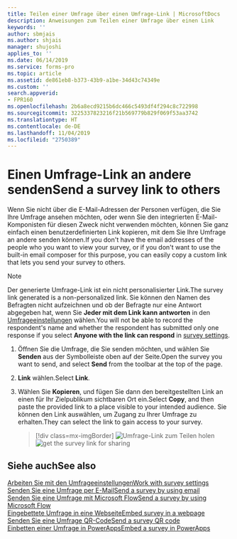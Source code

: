 ```yaml
---
title: Teilen einer Umfrage über einen Umfrage-Link | MicrosoftDocs
description: Anweisungen zum Teilen einer Umfrage über einen Link
keywords: ''
author: sbmjais
ms.author: shjais
manager: shujoshi
applies_to: ''
ms.date: 06/14/2019
ms.service: forms-pro
ms.topic: article
ms.assetid: de861eb8-b373-43b9-a1be-34d43c74349e
ms.custom: ''
search.appverid:
- FPR160
ms.openlocfilehash: 2b6a8ecd9215b6dc466c5493df4f294c8c722998
ms.sourcegitcommit: 3225337823216f21b569779b829f069f53aa3742
ms.translationtype: HT
ms.contentlocale: de-DE
ms.lasthandoff: 11/04/2019
ms.locfileid: "2750389"
---
```

# <a name="send-a-survey-link-to-others"></a><span data-ttu-id="414dd-103">Einen Umfrage-Link an andere senden</span><span class="sxs-lookup"><span data-stu-id="414dd-103">Send a survey link to others</span></span>

<span data-ttu-id="414dd-104">Wenn Sie nicht über die E-Mail-Adressen der Personen verfügen, die Sie Ihre Umfrage ansehen möchten, oder wenn Sie den integrierten E-Mail-Komponisten für diesen Zweck nicht verwenden möchten, können Sie ganz einfach einen benutzerdefinierten Link kopieren, mit dem Sie Ihre Umfrage an andere senden können.</span><span class="sxs-lookup"><span data-stu-id="414dd-104">If you don't have the email addresses of the people who you want to view your survey, or if you don't want to use the built-in email composer for this purpose, you can easily copy a custom link that lets you send your survey to others.</span></span>

> [!NOTE]
> <span data-ttu-id="414dd-105">Der generierte Umfrage-Link ist ein nicht personalisierter Link.</span><span class="sxs-lookup"><span data-stu-id="414dd-105">The survey link generated is a non-personalized link.</span></span> <span data-ttu-id="414dd-106">Sie können den Namen des Befragten nicht aufzeichnen und ob der Befragte nur eine Antwort abgegeben hat, wenn Sie **Jeder mit dem Link kann antworten** in den [Umfrageeinstellungen](invite-settings.md) wählen.</span><span class="sxs-lookup"><span data-stu-id="414dd-106">You will not be able to record the respondent's name and whether the respondent has submitted only one response if you select **Anyone with the link can respond** in [survey settings](invite-settings.md).</span></span>

1. <span data-ttu-id="414dd-107">Öffnen Sie die Umfrage, die Sie senden möchten, und wählen Sie **Senden** aus der Symbolleiste oben auf der Seite.</span><span class="sxs-lookup"><span data-stu-id="414dd-107">Open the survey you want to send, and select **Send** from the toolbar at the top of the page.</span></span>

2. <span data-ttu-id="414dd-108">**Link** wählen.</span><span class="sxs-lookup"><span data-stu-id="414dd-108">Select **Link**.</span></span>

3. <span data-ttu-id="414dd-109">Wählen Sie **Kopieren**, und fügen Sie dann den bereitgestellten Link an einen für Ihr Zielpublikum sichtbaren Ort ein.</span><span class="sxs-lookup"><span data-stu-id="414dd-109">Select **Copy**, and then paste the provided link to a place visible to your intended audience.</span></span> <span data-ttu-id="414dd-110">Sie können den Link auswählen, um Zugang zu Ihrer Umfrage zu erhalten.</span><span class="sxs-lookup"><span data-stu-id="414dd-110">They can select the link to gain access to your survey.</span></span>

    > [!div class=mx-imgBorder]
    > <span data-ttu-id="414dd-111">![Umfrage-Link zum Teilen holen](media/survey-link.png "Holen Sie sich den Umfrage-Link zum Teilen")</span><span class="sxs-lookup"><span data-stu-id="414dd-111">![get the survey link for sharing](media/survey-link.png "Get the survey link for sharing")</span></span>  

## <a name="see-also"></a><span data-ttu-id="414dd-112">Siehe auch</span><span class="sxs-lookup"><span data-stu-id="414dd-112">See also</span></span>

[<span data-ttu-id="414dd-113">Arbeiten Sie mit den Umfrageeinstellungen</span><span class="sxs-lookup"><span data-stu-id="414dd-113">Work with survey settings</span></span>](invite-settings.md)<br>
[<span data-ttu-id="414dd-114">Senden Sie eine Umfrage per E-Mail</span><span class="sxs-lookup"><span data-stu-id="414dd-114">Send a survey by using email</span></span>](send-survey-email.md)<br>
[<span data-ttu-id="414dd-115">Senden Sie eine Umfrage mit Microsoft Flow</span><span class="sxs-lookup"><span data-stu-id="414dd-115">Send a survey by using Microsoft Flow</span></span>](send-survey-microsoft-flow.md)<br>
[<span data-ttu-id="414dd-116">Eingebettete Umfrage in eine Webseite</span><span class="sxs-lookup"><span data-stu-id="414dd-116">Embed survey in a webpage</span></span>](embed-web-page.md)<br>
[<span data-ttu-id="414dd-117">Senden Sie eine Umfrage QR-Code</span><span class="sxs-lookup"><span data-stu-id="414dd-117">Send a survey QR code</span></span>](send-survey-qrcode.md)<br>
[<span data-ttu-id="414dd-118">Einbetten einer Umfrage in PowerApps</span><span class="sxs-lookup"><span data-stu-id="414dd-118">Embed a survey in PowerApps</span></span>](embed-survey-powerapps.md)
